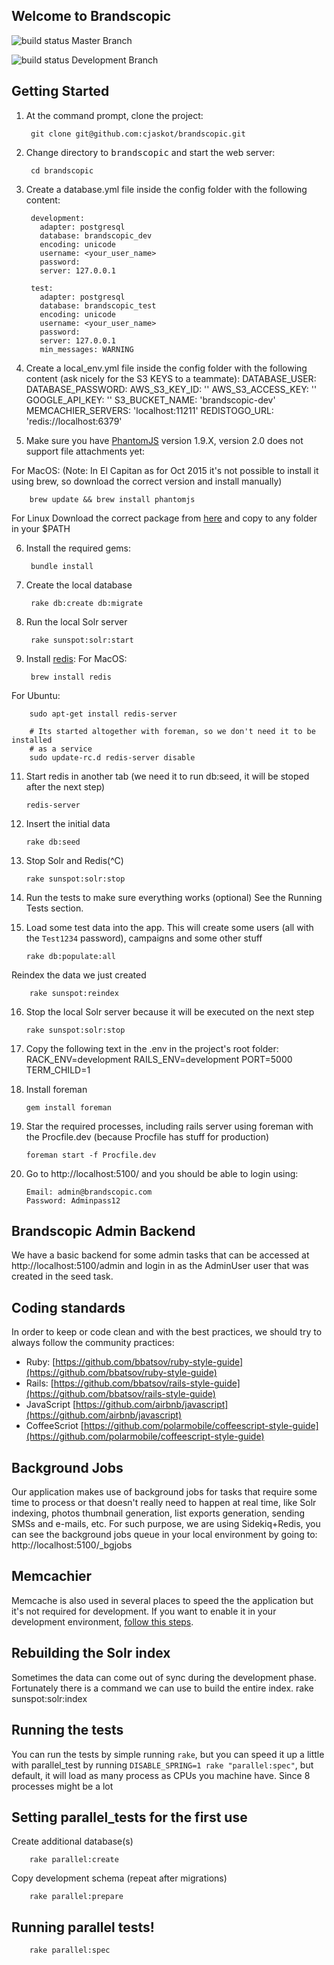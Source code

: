 ## Welcome to Brandscopic


![build status](https://www.codeship.io/projects/c908d6c0-3f66-0131-c536-0e9a90f6062f/status?branch=master) Master Branch

![build status](https://www.codeship.io/projects/c908d6c0-3f66-0131-c536-0e9a90f6062f/status?branch=development) Development Branch

## Getting Started

1. At the command prompt, clone the project:

        git clone git@github.com:cjaskot/brandscopic.git

2. Change directory to <tt>brandscopic</tt> and start the web server:

        cd brandscopic

3. Create a database.yml file inside the config folder with the following content:

        development:
          adapter: postgresql
          database: brandscopic_dev
          encoding: unicode
          username: <your_user_name>
          password:
          server: 127.0.0.1

        test:
          adapter: postgresql
          database: brandscopic_test
          encoding: unicode
          username: <your_user_name>
          password:
          server: 127.0.0.1
          min_messages: WARNING

4. Create a local_env.yml file inside the config folder with the following content (ask nicely for the S3 KEYS to a teammate):
        DATABASE_USER: <your PG username>
        DATABASE_PASSWORD: <your PG user password>
        AWS_S3_KEY_ID: ''
        AWS_S3_ACCESS_KEY: ''
        GOOGLE_API_KEY: ''
        S3_BUCKET_NAME: 'brandscopic-dev'
        MEMCACHIER_SERVERS: 'localhost:11211'
        REDISTOGO_URL: 'redis://localhost:6379'

5. Make sure you have [PhantomJS](http://phantomjs.org/download.html) version 1.9.X, version 2.0 does not support file attachments yet:

  For MacOS:
    (Note: In El Capitan as for Oct 2015 it's not possible to install it using brew, so download the correct version and install manually)

        brew update && brew install phantomjs

  For Linux Download the correct package from [here](http://phantomjs.org/download.html) and copy to any folder in your $PATH

6. Install the required gems:

        bundle install

7. Create the local database

        rake db:create db:migrate


8. Run the local Solr server

        rake sunspot:solr:start

9. Install [redis](http://redis.io/):
  For MacOS:

        brew install redis

  For Ubuntu:

        sudo apt-get install redis-server

        # Its started altogether with foreman, so we don't need it to be installed
        # as a service
        sudo update-rc.d redis-server disable

11. Start redis in another tab (we need it to run db:seed, it will be stoped after the next step)

        redis-server

12. Insert the initial data

        rake db:seed

13. Stop Solr and Redis(^C)

        rake sunspot:solr:stop

14. Run the tests to make sure everything works (optional) See the Running Tests section.


15. Load some test data into the app. This will create some users (all with the `Test1234` password), campaigns and some other stuff

        rake db:populate:all

   Reindex the data we just created

        rake sunspot:reindex

16. Stop the local Solr server because it will be executed on the next step

        rake sunspot:solr:stop

17. Copy the following text in the .env in the project's root folder:
    RACK_ENV=development
    RAILS_ENV=development
    PORT=5000
    TERM_CHILD=1

18. Install foreman

        gem install foreman

19. Star the required processes, including rails server using foreman with the Procfile.dev (because Procfile has stuff for production)

        foreman start -f Procfile.dev

20. Go to http://localhost:5100/ and you should be able to login using:

        Email: admin@brandscopic.com
        Password: Adminpass12

## Brandscopic Admin Backend

We have a basic backend for some admin tasks that can be accessed at http://localhost:5100/admin and login in as the AdminUser user that was created in the seed task.

## Coding standards

In order to keep or code clean and with the best practices, we should try to always follow the community practices:

  * Ruby: [https://github.com/bbatsov/ruby-style-guide](https://github.com/bbatsov/ruby-style-guide)
  * Rails: [https://github.com/bbatsov/rails-style-guide](https://github.com/bbatsov/rails-style-guide)
  * JavaScript [https://github.com/airbnb/javascript](https://github.com/airbnb/javascript)
  * CoffeeScriot [https://github.com/polarmobile/coffeescript-style-guide](https://github.com/polarmobile/coffeescript-style-guide)

## Background Jobs

Our application makes use of background jobs for tasks that require some time to process or that doesn't really need to happen at real time, like Solr indexing, photos thumbnail generation, list exports generation, sending SMSs and e-mails, etc. For such purpose, we are using Sidekiq+Redis, you can see the background jobs queue in your local environment by going to: http://localhost:5100/_bgjobs

## Memcachier

Memcache is also used in several places to speed the the application but it's not required for development. If you want to enable it in your development environment, [follow this steps](https://github.com/cjaskot/brandscopic/wiki/Use-Memcached-in-development).

## Rebuilding the Solr index

Sometimes the data can come out of sync during the development phase. Fortunately
there is a command we can use to build the entire index.
       rake sunspot:solr:index

## Running the tests

You can run the tests by simple running `rake`, but you can speed it up a little with parallel_test by running `DISABLE_SPRING=1 rake "parallel:spec"`, but default, it will load as many process as CPUs you machine have. Since 8 processes might be a lot


## Setting parallel_tests for the first use

  Create additional database(s)

        rake parallel:create

  Copy development schema (repeat after migrations)

        rake parallel:prepare

## Running parallel tests!

        rake parallel:spec

